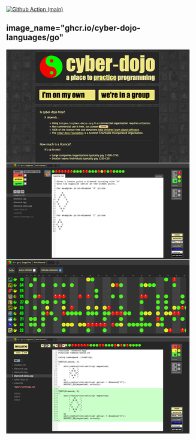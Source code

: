 [![Github Action (main)](https://github.com/cyber-dojo-languages/go/actions/workflows/main.yml/badge.svg)](https://github.com/cyber-dojo-languages/go/actions)

## image_name="ghcr.io/cyber-dojo-languages/go"

![cyber-dojo.org home page](https://github.com/cyber-dojo/cyber-dojo/blob/master/shared/home_page_snapshot.png)